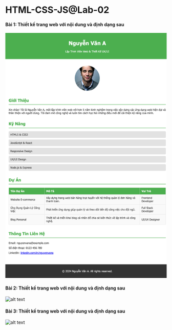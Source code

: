 # HTML-CSS-JS@Lab-02

#### Bài 1: Thiết kế trang web với nội dung và định dạng sau
![alt text](images/bai1.png)

#### Bài 2: Thiết kế trang web với nội dung và định dạng sau
![alt text](images/bai2.png)

#### Bài 3: Thiết kế trang web với nội dung và định dạng sau
![alt text](images/bai3.png)